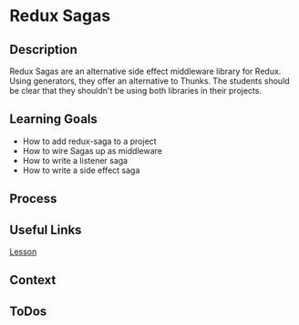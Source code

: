 # Redux Sagas

## Description

Redux Sagas are an alternative side effect middleware library for Redux. Using
generators, they offer an alternative to Thunks. The students should be clear
that they shouldn't be using both libraries in their projects.

## Learning Goals

- How to add redux-saga to a project
- How to wire Sagas up as middleware
- How to write a listener saga
- How to write a side effect saga

## Process

## Useful Links

[Lesson](http://frontend.turing.io/lessons/module-3/redux-sagas.html)

## Context

## ToDos
